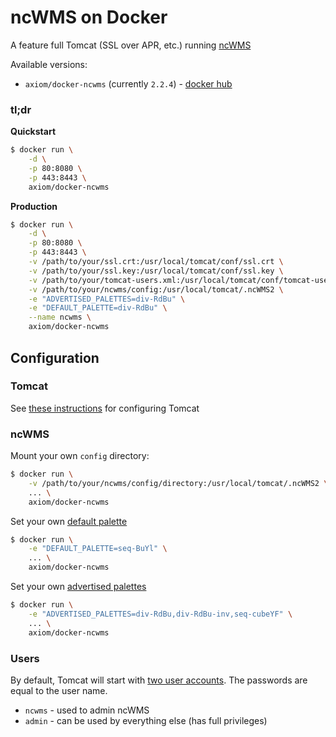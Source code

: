 # ncWMS on Docker

A feature full Tomcat (SSL over APR, etc.) running [ncWMS](http://www.resc.rdg.ac.uk/trac/ncWMS/)

Available versions:

* `axiom/docker-ncwms` (currently `2.2.4`) - [docker hub](https://hub.docker.com/r/axiom/docker-ncwms/builds/)


### tl;dr

**Quickstart**

```bash
$ docker run \
    -d \
    -p 80:8080 \
    -p 443:8443 \
    axiom/docker-ncwms
```

**Production**

```bash
$ docker run \
    -d \
    -p 80:8080 \
    -p 443:8443 \
    -v /path/to/your/ssl.crt:/usr/local/tomcat/conf/ssl.crt \
    -v /path/to/your/ssl.key:/usr/local/tomcat/conf/ssl.key \
    -v /path/to/your/tomcat-users.xml:/usr/local/tomcat/conf/tomcat-users.xml \
    -v /path/to/your/ncwms/config:/usr/local/tomcat/.ncWMS2 \
    -e "ADVERTISED_PALETTES=div-RdBu" \
    -e "DEFAULT_PALETTE=div-RdBu" \
    --name ncwms \
    axiom/docker-ncwms
```

## Configuration

### Tomcat

See [these instructions](https://github.com/axiom-data-science/docker-tomcat) for configuring Tomcat


### ncWMS

Mount your own `config` directory:

```bash
$ docker run \
    -v /path/to/your/ncwms/config/directory:/usr/local/tomcat/.ncWMS2 \
    ... \
    axiom/docker-ncwms
```

Set your own [default palette](https://github.com/Reading-eScience-Centre/edal-java/blob/cef96a148ea37be4dbfdf24096396607f5fe8b96/ncwms/src/main/webapp/WEB-INF/web.xml#L115-L121)

```bash
$ docker run \
    -e "DEFAULT_PALETTE=seq-BuYl" \
    ... \
    axiom/docker-ncwms
```

Set your own [advertised palettes](https://github.com/Reading-eScience-Centre/edal-java/blob/cef96a148ea37be4dbfdf24096396607f5fe8b96/ncwms/src/main/webapp/WEB-INF/web.xml#L122-L129)

```bash
$ docker run \
    -e "ADVERTISED_PALETTES=div-RdBu,div-RdBu-inv,seq-cubeYF" \
    ... \
    axiom/docker-ncwms
```


### Users

By default, Tomcat will start with [two user accounts](https://github.com/axiom-data-science/docker-ncwms/blob/master/files/tomcat-users.xml). The passwords are equal to the user name.

* `ncwms` - used to admin ncWMS
* `admin` - can be used by everything else (has full privileges)
